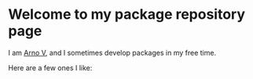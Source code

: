 # Welcome to my package repository page

I am [Arno V](https://data.arnov.dev/about.html), and I sometimes develop packages in my free time.

Here are a few ones I like:
